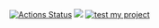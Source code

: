 [![Actions Status](https://github.com/newzavod/frontend-project-lvl1/workflows/hexlet-check/badge.svg)](https://github.com/newzavod/frontend-project-lvl1/actions)
<a href="https://codeclimate.com/github/codeclimate/codeclimate/maintainability"><img src="https://api.codeclimate.com/v1/badges/a99a88d28ad37a79dbf6/maintainability" /></a>
[![test my project](https://github.com/newzavod/frontend-project-lvl1/actions/workflows/nodejs.yml/badge.svg)](https://github.com/newzavod/frontend-project-lvl1/actions/workflows/nodejs.yml)
